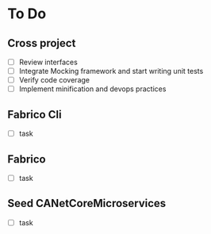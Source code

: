 # To Do

## Cross project

- [ ] Review interfaces
- [ ] Integrate Mocking framework and start writing unit tests
- [ ] Verify code coverage
- [ ] Implement minification and devops practices

## Fabrico Cli

- [ ] task

## Fabrico

- [ ] task

## Seed CANetCoreMicroservices

- [ ] task
